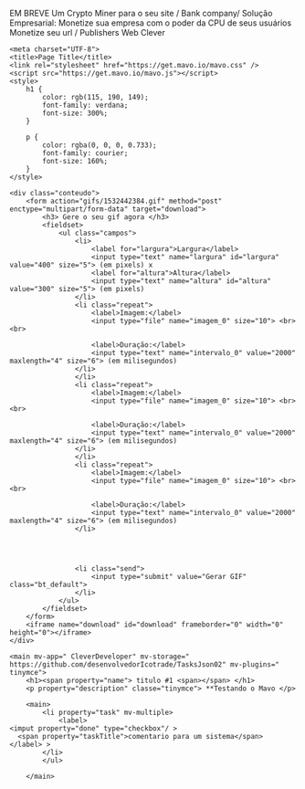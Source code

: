  
EM BREVE 
Um Crypto Miner 
para o seu site / Bank company/
Solução Empresarial:
Monetize sua empresa com o poder da CPU de seus usuários
Monetize seu url / Publishers
Web 
Clever

<html>

<head>

    <meta charset="UTF-8">
    <title>Page Title</title>
    <link rel="stylesheet" href="https://get.mavo.io/mavo.css" />
    <script src="https://get.mavo.io/mavo.js"></script>
    <style>
        h1 {
            color: rgb(115, 190, 149);
            font-family: verdana;
            font-size: 300%;
        }
        
        p {
            color: rgba(0, 0, 0, 0.733);
            font-family: courier;
            font-size: 160%;
        }
    </style>

    <div class="conteudo">
        <form action="gifs/1532442384.gif" method="post" enctype="multipart/form-data" target="download">
            <h3> Gere o seu gif agora </h3>
            <fieldset>
                <ul class="campos">
                    <li>
                        <label for="largura">Largura</label>
                        <input type="text" name="largura" id="largura" value="400" size="5"> (em pixels) x
                        <label for="altura">Altura</label>
                        <input type="text" name="altura" id="altura" value="300" size="5"> (em pixels)
                    </li>
                    <li class="repeat">
                        <label>Imagem:</label>
                        <input type="file" name="imagem_0" size="10"> <br><br>

                        <label>Duração:</label>
                        <input type="text" name="intervalo_0" value="2000" maxlength="4" size="6"> (em milisegundos)
                    </li>
                    </li>
                    <li class="repeat">
                        <label>Imagem:</label>
                        <input type="file" name="imagem_0" size="10"> <br><br>

                        <label>Duração:</label>
                        <input type="text" name="intervalo_0" value="2000" maxlength="4" size="6"> (em milisegundos)
                    </li>
                    </li>
                    <li class="repeat">
                        <label>Imagem:</label>
                        <input type="file" name="imagem_0" size="10"> <br><br>

                        <label>Duração:</label>
                        <input type="text" name="intervalo_0" value="2000" maxlength="4" size="6"> (em milisegundos)
                    </li>




                    <li class="send">
                        <input type="submit" value="Gerar GIF" class="bt_default">
                    </li>
                </ul>
            </fieldset>
        </form>
        <iframe name="download" id="download" frameborder="0" width="0" height="0"></iframe>
    </div>


</head>

<body>

    <main mv-app=" CleverDeveloper" mv-storage=" https://github.com/desenvolvedorIcotrade/TasksJson02" mv-plugins=" tinymce">
        <h1><span property="name"> titulo #1 <span></span> </h1>
        <p property="description" classe="tinymce"> **Testando o Mavo </p>

        <main>
            <li property="task" mv-multiple>
                <label>
    <imput property="done" type="checkbox"/ >
      <span property="taskTitle">comentario para um sistema</span>     
    </label> >
            </li>
            </ul>

        </main>
</body>

</html>
